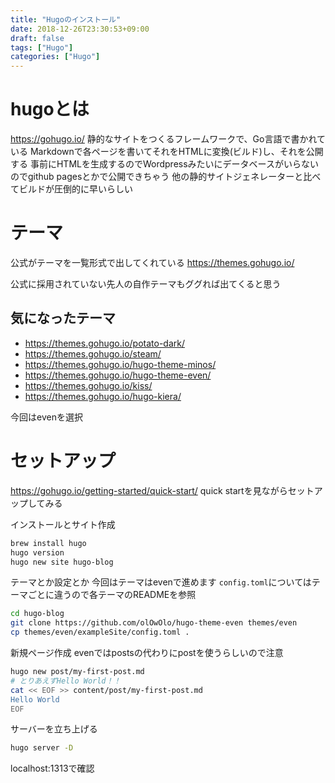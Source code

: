 ```yaml
---
title: "Hugoのインストール"
date: 2018-12-26T23:30:53+09:00
draft: false
tags: ["Hugo"]
categories: ["Hugo"]
---
```



# hugoとは
https://gohugo.io/
静的なサイトをつくるフレームワークで、Go言語で書かれている
Markdownで各ページを書いてそれをHTMLに変換(ビルド)し、それを公開する
事前にHTMLを生成するのでWordpressみたいにデータベースがいらないのでgithub pagesとかで公開できちゃう
他の静的サイトジェネレーターと比べてビルドが圧倒的に早いらしい

# テーマ
公式がテーマを一覧形式で出してくれている
https://themes.gohugo.io/

公式に採用されていない先人の自作テーマもググれば出てくると思う

## 気になったテーマ
- https://themes.gohugo.io/potato-dark/
- https://themes.gohugo.io/steam/
- https://themes.gohugo.io/hugo-theme-minos/
- https://themes.gohugo.io/hugo-theme-even/
- https://themes.gohugo.io/kiss/
- https://themes.gohugo.io/hugo-kiera/

今回はevenを選択


# セットアップ
https://gohugo.io/getting-started/quick-start/
quick startを見ながらセットアップしてみる

インストールとサイト作成
```bash
brew install hugo
hugo version
hugo new site hugo-blog
```

テーマとか設定とか
今回はテーマはevenで進めます
`config.toml`についてはテーマごとに違うので各テーマのREADMEを参照
```bash
cd hugo-blog
git clone https://github.com/olOwOlo/hugo-theme-even themes/even
cp themes/even/exampleSite/config.toml .
```

新規ページ作成
evenではpostsの代わりにpostを使うらしいので注意
```bash
hugo new post/my-first-post.md
# とりあえずHello World！！
cat << EOF >> content/post/my-first-post.md
Hello World
EOF
```
サーバーを立ち上げる
```bash
hugo server -D
```
localhost:1313で確認
